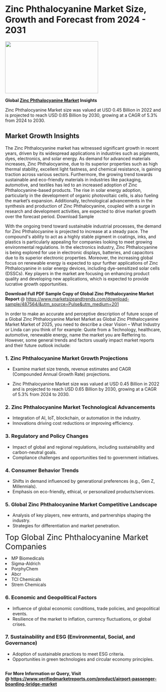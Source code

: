 <H1>Zinc Phthalocyanine Market Size, Growth and Forecast from 2024 - 2031</H1><img class="aligncenter size-medium wp-image-584254" src="https://thirdeyenews.in/wp-content/uploads/2024/09/Global-Market-Research-300x168.jpeg" alt="" width="300" height="168" /><p><strong>Global&nbsp;<a href="https://www.marketsizeandtrends.com/download-sample/487564/&amp;utm_source=Pulse&amp;utm_medium=201">Zinc Phthalocyanine Market</a> Insights</strong></p><p>Zinc Phthalocyanine Market size was valued at USD 0.45 Billion in 2022 and is projected to reach USD 0.65 Billion by 2030, growing at a CAGR of 5.3% from 2024 to 2030.</p><p><h2>Market Growth Insights</h2> <p>The Zinc Phthalocyanine market has witnessed significant growth in recent years, driven by its widespread applications in industries such as pigments, dyes, electronics, and solar energy. As demand for advanced materials increases, Zinc Phthalocyanine, due to its superior properties such as high thermal stability, excellent light fastness, and chemical resistance, is gaining traction across various sectors. Furthermore, the growing trend towards sustainable and eco-friendly materials in industries like packaging, automotive, and textiles has led to an increased adoption of Zinc Phthalocyanine-based products. The rise in solar energy adoption, particularly in the development of organic photovoltaic cells, is also fueling the market’s expansion. Additionally, technological advancements in the synthesis and production of Zinc Phthalocyanine, coupled with a surge in research and development activities, are expected to drive market growth over the forecast period. Download Sample</p> <p>With the ongoing trend toward sustainable industrial processes, the demand for Zinc Phthalocyanine is projected to increase at a steady pace. The compound's ability to act as a highly stable pigment in coatings, inks, and plastics is particularly appealing for companies looking to meet growing environmental regulations. In the electronics industry, Zinc Phthalocyanine is being explored for use in electronic displays, batteries, and capacitors due to its superior electronic properties. Moreover, the increasing global focus on renewable energy is expected to spur further applications of Zinc Phthalocyanine in solar energy devices, including dye-sensitized solar cells (DSSCs). Key players in the market are focusing on enhancing product quality and developing new applications, which is expected to provide lucrative growth opportunities. </p><p><span class=""><strong>Download Full PDF Sample Copy of Global Zinc Phthalocyanine Market Report</strong> @ <a href="https://www.marketsizeandtrends.com/download-sample/487564/&amp;utm_source=Pulse&amp;utm_medium=201" target="_blank">https://www.marketsizeandtrends.com/download-sample/487564/&amp;utm_source=Pulse&amp;utm_medium=201</a></span></p><p>In order to make an accurate and perceptive description of future scope of a Global&nbsp;Zinc Phthalocyanine Market Market as Global&nbsp;Zinc Phthalocyanine Market Market of 2025, you need to describe a clear Vision &ndash; What Industry or Linda can you think of for example: Quote from a Technology, healthcare, automotive, renewable energy, name the market you are Reffering to. However, some general trends and factors usually impact market reports and their future outlook include:</p><h3>1.&nbsp;<strong>Zinc Phthalocyanine Market Growth Projections</strong></h3><ul><li>Examine market size trends, revenue estimates and CAGR (Compounded Annual Growth Rate) projections.</li><li><p>Zinc Phthalocyanine Market size was valued at USD 0.45 Billion in 2022 and is projected to reach USD 0.65 Billion by 2030, growing at a CAGR of 5.3% from 2024 to 2030.</p></li></ul><h3>2.&nbsp;<strong>Zinc Phthalocyanine Market Technological Advancements</strong></h3><ul><li>Integration of AI, IoT, blockchain, or automation in the industry.</li><li>Innovations driving cost reductions or improving efficiency.</li></ul><h3>3.&nbsp;<strong>Regulatory and Policy Changes</strong></h3><ul><li>Impact of global and regional regulations, including sustainability and carbon-neutral goals.</li><li>Compliance challenges and opportunities tied to government initiatives.</li></ul><h3>4.&nbsp;<strong>Consumer Behavior Trends</strong></h3><ul><li>Shifts in demand influenced by generational preferences (e.g., Gen Z, Millennials).</li><li>Emphasis on eco-friendly, ethical, or personalized products/services.</li></ul><h3>5.&nbsp;<strong>Global Zinc Phthalocyanine Market Competitive Landscape</strong></h3><ul><li>Analysis of key players, new entrants, and partnerships shaping the industry.</li><li>Strategies for differentiation and market penetration.</li></ul><p data-pm-slice="1 1 []"><span style="color: inherit; font-family: inherit; font-size: 25px;">Top Global Zinc Phthalocyanine Market Companies</span></p><div class="" data-test-id=""><p><li>MP Biomedicals</li><li> Sigma-Aldrich</li><li> PorphyChem</li><li> Abcr</li><li> TCI Chemicals</li><li> Strem Chemicals</li></p></div><h3>6.&nbsp;<strong>Economic and Geopolitical Factors</strong></h3><ul><li>Influence of global economic conditions, trade policies, and geopolitical events.</li><li>Resilience of the market to inflation, currency fluctuations, or global crises.</li></ul><h3>7.&nbsp;<strong>Sustainability and ESG (Environmental, Social, and Governance)</strong></h3><ul><li>Adoption of sustainable practices to meet ESG criteria.</li><li>Opportunities in green technologies and circular economy principles.</li></ul><h2><strong style="font-size: 14px;">For More Information or Query, Visit @&nbsp;</strong><a style="background-color: #ffffff; font-size: 14px;" href="https://www.marketsizeandtrends.com/report/zinc-phthalocyanine-market/" target="_blank">https://www.verifiedmarketreports.com/product/airport-passenger-boarding-bridge-market</a></h2>
